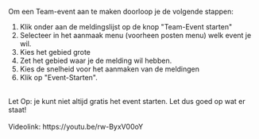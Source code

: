 Om een Team-event aan te maken doorloop je de volgende stappen:<br/>

1. Klik onder aan de meldingslijst op de knop "Team-Event starten"
2. Selecteer in het aanmaak menu (voorheen posten menu) welk event je wil.
3. Kies het gebied grote
4. Zet het gebied waar je de melding wil hebben.
5. Kies de snelheid voor het aanmaken van de meldingen
6. Klik op "Event-Starten".
<br/>
Let Op: je kunt niet altijd gratis het event starten. Let dus goed op wat er staat!
<br/><br/>
Videolink: https://youtu.be/rw-ByxV00oY